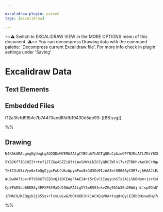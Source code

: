 ```yaml
---

excalidraw-plugin: parsed
tags: [excalidraw]

---
```

==⚠  Switch to EXCALIDRAW VIEW in the MORE OPTIONS menu of this document. ⚠== You can decompress Drawing data with the command palette: 'Decompress current Excalidraw file'. For more info check in plugin settings under 'Saving'


# Excalidraw Data

## Text Elements
## Embedded Files
f12a3fcfd98bfe7b74470aed8fdfb19430d5ab93: [[88.svg]]

%%
## Drawing
```compressed-json
N4KAkARALgngDgUwgLgAQQQDwMYEMA2AlgCYBOuA7hADTgQBuCpAzoQPYB2KqATLZMzYBXUtiRoIACyhQ4zZAHoFAc0JRJQgEYA6bGwC2CgF7N6hbEcK4OCtptbErHALRY8RMpWdx8Q1TdIEfARcZgRmBShcZQUebQBGeISaOiCEfQQOKGZuAG1wMFAwYogSbggADjZJABkKZQBBAFkU4shYRHLCfWikfhLMbmd4gAZtEfiKgFYeABZ4gDYATiWe

SYB2Kf7IGCHZ2YrtefjZlZGeAGZZi83tiAoSdW4LkZG7yQRCZWln17vrZTBbhvAoCKCkNgAawQAGE2Pg2KRygBiV5okatEqaXDYSHKCFCDjEOEIpEScHWZhwXCBLKYyAAM0I+HwAGVYECJJIcRpAvSIMxwVCEAB1R6SbjxO6CiHQ9kwTnoQQefkE74ccI5NBS0EQNjU7BqXbav66glEjXMLWoDhCFnShAIYjcBabWYLO6MFjsLhoPi6r2sTgAOU4

YklC3iU3iVym6x1bQgQjgxFwUCdkvWpymFwu0xGU3Od0IzAAIml0860AyCGE7vjhHAAJLEa25AC6d00wiJAFFghksm3O7qiBxIdxbfbR2xcRnq7WEHcmcEW+UGfEeLgLgzsAziEsKpoGQh1pos7N1iNcE6KvuGZp4ktriNiFNcJolhd+cx3OJUPkbRgAmbTxKCI6JoQRJYOUuAYsu5AZGuaBTvg0pRFAQjWhAiBElByj8tgEJwJOdr4AUAC+4AQR

AuBwHA7Jpv+RTtB8GTlEQ3xQJiDCEAgFAAEI4ni5rEvCiIogyUnSTx2AiLSUBNum+jsrKsLiWS6DIvECA6TpsnyZkinKUJuINoSYmkuUFIcFSNJGQZpAKUp6QAGLMmyHL/gK8JlP0EByU5RkuSpQrQmKxBPH6/mBc5ymqcK8qKj5KoxYZWQhQASsI6qapKaVBRlykAPIGkakqmiUsXBcprmcFArm4PozLGqgWwFAF6XGW59WsoQRj/jwIJVV1IUA

CpYFADScb66DBAy3EFXF6SMaQU1OWwFAfLgVY2mRS01ekvZEg0G1bSEu20WdjnLfop0QhQY3wN5ok8b+EIsgAGtw+xjM+CwjG6FzPjmIECkR8L4AAmj9IxLNoeY5rMUzIxUh77P5RhsAY3AsZA9AEEI/5gcUFEHUV6TZRZlrYa9/n4iQfUDdwQ306QjPpiRaDtSUDPEE0bDEAgx0fsEu01vgdYdXzJISWgeMQAJ8KXaQyjYgAFGs6zULw8Ta7r+t

jFMACU/KZQgyh2jS5SqxrlxvLwLw6/bOtG6blHk1ACXQqVUA+taqH+QyiEIOb0HsxwBHy7qmSi/OqDgkTdzYEQXMJ6QSe6hwTX/onS66sIUBjrnGcIB7HV2AAVgg2DZKy2dwALQsi5oYvcBLUslDifuMGN2P4LjuodN5YTBLXPqEVhUAGE9nQoftM5zuLi4IQYrJpOPnDtyvo6hFN4+9/3pEspR4Bk3QK7hLjVEUUAA=
```
%%